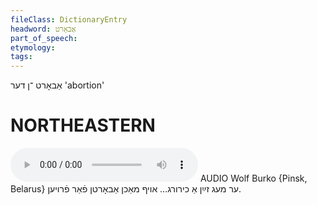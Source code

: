 ```yaml
---
fileClass: DictionaryEntry
headword: אַבאָרט
part_of_speech: 
etymology: 
tags: 
---
```

אַבאָרט
־ן
דער
'abortion'

NORTHEASTERN
==============

<audio controls src="https://ia801509.us.archive.org/26/items/WolfBurko/ErMegZaynAKhirurg-AfMakhnAbortnFarFroyen-WolfBurko.mp3"></audio>
AUDIO Wolf Burko {Pinsk, Belarus}
ער מעג זײַן אַ כירורג… אויף מאַכן אַבאָרטן פֿאַר פֿרויען.